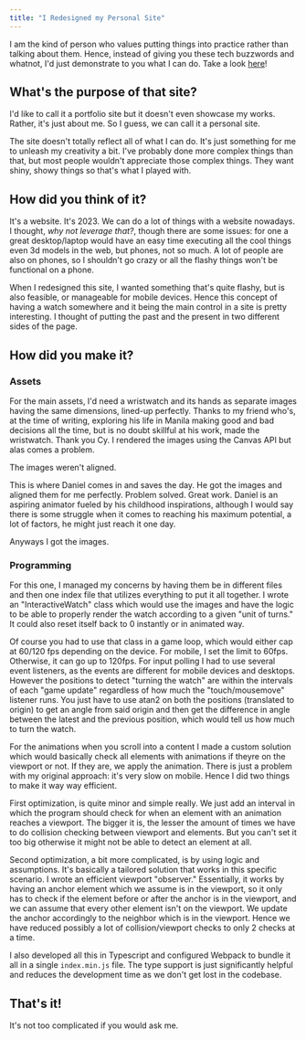 ```yaml
---
title: "I Redesigned my Personal Site"
---
```

I am the kind of person who values putting things into practice rather than talking about them. Hence, instead of giving you these tech buzzwords and whatnot,
I'd just demonstrate to you what I can do.
Take a look [here](https://sevora.github.io/story)!

## What's the purpose of that site?
I'd like to call it a portfolio site but it doesn't even showcase my works. Rather, it's just about me. So I guess, we can call it a personal site. 

The site doesn't totally reflect all of what I can do. It's just something for me to unleash my creativity a bit. I've probably done more complex things than that,
but most people wouldn't appreciate those complex things. They want shiny, showy things so that's what I played with.

## How did you think of it?
It's a website. It's 2023. We can do a lot of things with a website nowadays. I thought, *why not leverage that?*, though there are some issues: for one
a great desktop/laptop would have an easy time executing all the cool things even 3d models in the web, but phones, not so much. A lot of people are also on 
phones, so I shouldn't go crazy or all the flashy things won't be functional on a phone.

When I redesigned this site, I wanted something that's quite flashy, but is also feasible, or manageable for mobile devices. Hence this concept of having
a watch somewhere and it being the main control in a site is pretty interesting. I thought of putting the past and the present in two different sides of the page.

## How did you make it?
### Assets
For the main assets, I'd need a wristwatch and its hands as separate images having the same dimensions, lined-up perfectly. Thanks to my friend who's, at the time of
writing, exploring his life in Manila making good and bad decisions all the time, but is no doubt skillful at his work, made the wristwatch. Thank you Cy. I rendered
the images using the Canvas API but alas comes a problem.

The images weren't aligned.

This is where Daniel comes in and saves the day. He got the images and aligned them for me perfectly. Problem solved. Great work. Daniel is an aspiring animator fueled
by his childhood inspirations, although I would say there is some struggle when it comes to reaching his maximum potential, a lot of factors, he might just reach it one day. 

Anyways I got the images. 

### Programming
For this one, I managed my concerns by having them be in different files and then one index file that utilizes everything to put it all together. I wrote an "InteractiveWatch" class which would use the images and have the logic to be able to properly render the watch according to a given "unit of turns." It could also reset itself back to 0 instantly or in animated way.

Of course you had to use that class in a game loop, which would either cap at 60/120 fps depending on the device. For mobile, I set the limit to 60fps. Otherwise, it can go up to 120fps. For input polling I had to use several event listeners, as the events are different for mobile devices and desktops. However the positions to detect "turning the watch" are within the intervals of each "game update" regardless of how much the "touch/mousemove" listener runs. You just have to use atan2 on both the positions (translated to origin) to get an angle from said origin and then get the difference in angle between the latest and the previous position, which would tell us how much to turn the watch.

For the animations when you scroll into a content I made a custom solution which would basically check all elements with animations if theyre on the viewport or not. If they are, we apply the animation. There is just a problem with my original approach: it's very slow on mobile. Hence I did two things to make it way way efficient.

First optimization, is quite minor and simple really. We just add an interval in which the program should check for when an element with an animation reaches a viewport. The bigger it is, the lesser the amount of times we have to do collision checking between viewport and elements. But you can't set it too big otherwise it might not be able to detect an element at all.

Second optimization, a bit more complicated, is by using logic and assumptions. It's basically a tailored solution that works in this specific scenario. I wrote an efficient viewport "observer." Essentially, it works by having an anchor element which we assume is in the viewport, so it only has to check if the element before or after the anchor is in the viewport, and we can assume that every other element isn't on the viewport. We update the anchor accordingly to the neighbor which is in the viewport. Hence we have reduced possibly a lot of collision/viewport checks to only 2 checks at a time.

I also developed all this in Typescript and configured Webpack to bundle it all in a single `index.min.js` file. The type support is just significantly helpful and reduces the development time as we don't get lost in the codebase.

## That's it!
It's not too complicated if you would ask me.